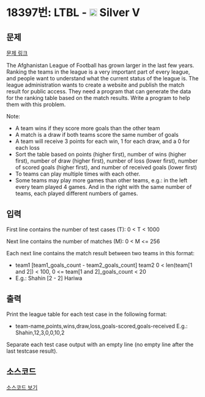 # 18397번: LTBL - <img src="https://static.solved.ac/tier_small/6.svg" style="height:20px" /> Silver V

<!-- performance -->

<!-- 문제 제출 후 깃허브에 푸시를 했을 때 제출한 코드의 성능이 입력될 공간입니다.-->

<!-- end -->

## 문제

[문제 링크](https://boj.kr/18397)


<p>The Afghanistan League of Football has grown larger in the last few years. Ranking the teams in the league is a very important part of every league, and people want to understand what the current status of the league is. The league administration wants to create a website and publish the match result for public access. They need a program that can generate the data for the ranking table based on the match results. Write a program to help them with this problem.</p>

<p>Note:</p>

<ul>
<li>A team wins if they score more goals than the other team</li>
<li>A match is a draw if both teams score the same number of goals</li>
<li>A team will receive 3 points for each win, 1 for each draw, and a 0 for each loss</li>
<li>Sort the table based on points (higher first), number of wins (higher first), number of draw (higher first), number of loss (lower first), number of scored goals (higher first), and number of received goals (lower first)</li>
<li>To teams can play multiple times with each other.</li>
<li>Some teams may play more games than other teams, e.g.: in the left every team played 4 games. And in the right with the same number of teams, each played different numbers of games.</li>
</ul>



## 입력


<p>First line contains the number of test cases (T): 0 &lt; T &lt; 1000</p>

<p>Next line contains the number of matches (M): 0 &lt; M &lt;= 256</p>

<p>Each next line contains the match result between two teams in this format:</p>

<ul>
<li>team1 [team1_goals_count - team2_goals_count] team2 0 &lt; len(team[1 and 2]) &lt; 100, 0 &lt;= team[1 and 2]_goals_count &lt; 20</li>
<li>E.g.: Shahin [2 - 2] Hariwa</li>
</ul>



## 출력


<p>Print the league table for each test case in the following format:</p>

<ul>
<li>team-name,points,wins,draw,loss,goals-scored,goals-received E.g.: Shahin,12,3,0,0,10,2</li>
</ul>

<p>Separate each test case output with an empty line (no empty line after the last testcase result).</p>



## 소스코드

[소스코드 보기](LTBL.cpp)